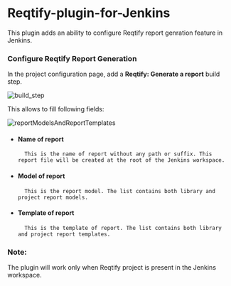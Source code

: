# Reqtify-plugin-for-Jenkins

This plugin adds an ability to configure Reqtify report genration feature in Jenkins.

### Configure Reqtify Report Generation

In the project configuration page, add a **Reqtify: Generate a report** build step.

![build_step](https://user-images.githubusercontent.com/37103100/60001844-0332fa00-9685-11e9-97d2-8c941af4f664.JPG)

This allows to fill following fields:

![reportModelsAndReportTemplates](https://user-images.githubusercontent.com/37103100/60001925-35445c00-9685-11e9-9aaf-083dead7fd87.JPG)

* #### Name of report 
        This is the name of report without any path or suffix. This report file will be created at the root of the Jenkins workspace.

* #### Model of report
        This is the report model. The list contains both library and project report models.

* #### Template of report 
        This is the template of report. The list contains both library and project report templates.

### Note:
The plugin will work only when Reqtify project is present in the Jenkins workspace.
